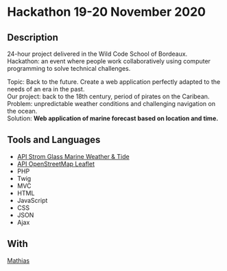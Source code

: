 # Hackathon 19-20 November 2020

## Description

24-hour project delivered in the Wild Code School of Bordeaux.  
Hackathon: an event where people work collaboratively using computer programming to solve technical challenges.

Topic: Back to the future. Create a web application perfectly adapted to the needs of an era in the past.  
Our project: back to the 18th century, period of pirates on the Caribean.  
Problem: unpredictable weather conditions and challenging navigation on the ocean.  
Solution: **Web application of marine forecast based on location and time.**


## Tools and Languages

- [API Strom Glass Marine Weather & Tide](https://stormglass.io/)
- [API OpenStreetMap Leaflet](https://leafletjs.com/reference-1.7.1.html)
- PHP 
- Twig
- MVC
- HTML
- JavaScript
- CSS
- JSON 
- Ajax

## With

[Mathias](https://github.com/gouedard-mathias)

